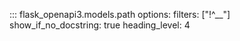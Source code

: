 ::: flask_openapi3.models.path
    options:
      filters: ["!^__"]
      show_if_no_docstring: true
      heading_level: 4